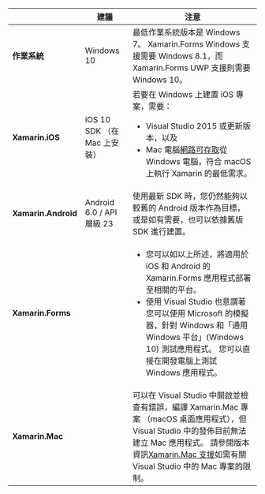 ||建議|注意|
|---|---|---|
|**作業系統**|Windows 10|最低作業系統版本是 Windows 7。 Xamarin.Forms Windows 支援需要 Windows 8.1，而 Xamarin.Forms UWP 支援則需要 Windows 10。
|**Xamarin.iOS**|iOS 10 SDK （在 Mac 上安裝）|若要在 Windows 上建置 iOS 專案，需要：<ul><li>Visual Studio 2015 或更新版本，以及</li><li>Mac 電腦<a href="~/ios/get-started/installation/windows/connecting-to-mac/index.md">網路可存取</a>從 Windows 電腦，符合 macOS 上執行 Xamarin 的最低需求。</li></ul>|
|**Xamarin.Android**|Android 6.0 / API 層級 23|使用最新 SDK 時，您仍然能夠以較舊的 Android 版本作為目標，或是如有需要，也可以依據舊版 SDK 進行建置。|
|**Xamarin.Forms**||<ul><li>您可以如以上所述，將適用於 iOS 和 Android 的 Xamarin.Forms 應用程式部署至相關的平台。</li><li>使用 Visual Studio 也意謂著您可以使用 Microsoft 的模擬器，針對 Windows 和「通用 Windows 平台」(Windows 10) 測試應用程式。 您可以直接在開發電腦上測試 Windows 應用程式。</li></ul>|
|**Xamarin.Mac**||可以在 Visual Studio 中開啟並檢查有錯誤，編譯 Xamarin.Mac 專案 （macOS 桌面應用程式），但 Visual Studio 中的發佈目前無法建立 Mac 應用程式。 請參閱版本資訊<a href="https://developer.xamarin.com/releases/vs/xamarin.vs_4/xamarin.vs_4.2/#Xamarin.Mac_minimum_support.">Xamarin.Mac 支援</a>如需有關 Visual Studio 中的 Mac 專案的限制。|

